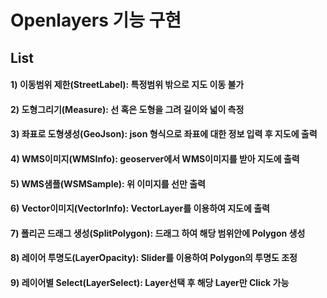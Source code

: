 # Openlayers 기능 구현

## List

#### 1) 이동범위 제한(StreetLabel): 특정범위 밖으로 지도 이동 불가

#### 2) 도형그리기(Measure): 선 혹은 도형을 그려 길이와 넓이 측정

#### 3) 좌표로 도형생성(GeoJson): json 형식으로 좌표에 대한 정보 입력 후 지도에 출력

#### 4) WMS이미지(WMSInfo): geoserver에서 WMS이미지를 받아 지도에 출력

#### 5) WMS샘플(WSMSample): 위 이미지를 선만 출력

#### 6) Vector이미지(VectorInfo): VectorLayer를 이용하여 지도에 출력

#### 7) 폴리곤 드래그 생성(SplitPolygon): 드래그 하여 해당 범위안에 Polygon 생성

#### 8) 레이어 투명도(LayerOpacity): Slider를 이용하여 Polygon의 투명도 조정

#### 9) 레이어별 Select(LayerSelect): Layer선택 후 해당 Layer만 Click 가능
